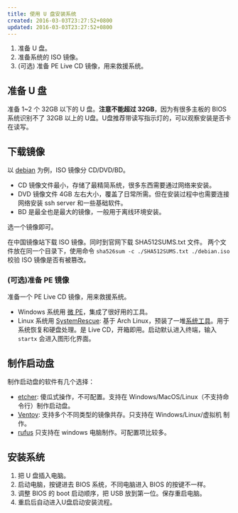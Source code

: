 ```yaml
---
title: 使用 U 盘安装系统
created: 2016-03-03T23:27:52+0800
updated: 2016-03-03T23:27:52+0800
---
```



1. 准备 U 盘。
2. 准备系统的 ISO 镜像。
3. (可选) 准备 PE Live CD 镜像，用来救援系统。

## 准备 U 盘

准备 1~2 个 32GB 以下的 U 盘。**注意不能超过 32GB**，因为有很多主板的 BIOS 系统识别不了 32GB 以上的 U盘。U盘推荐带读写指示灯的，可以观察安装是否卡在读写。

## 下载镜像

以 [debian](https://www.debian.org/CD/http-ftp/) 为例，ISO 镜像分 CD/DVD/BD。

- CD 镜像文件最小，存储了最精简系统，很多东西需要通过网络来安装。
- DVD 镜像文件 4GB 左右大小，覆盖了日常所需。但在安装过程中也需要连接网络安装 ssh server 和一些基础软件。
- BD 是最全也是最大的镜像，一般用于离线环境安装。

选一个镜像即可。

在中国镜像站下载 ISO 镜像。同时到官网下载 SHA512SUMS.txt 文件。
两个文件放在同一个目录下，使用命令 `sha526sum -c ./SHA512SUMS.txt ./debian.iso` 校验 ISO 镜像是否有被篡改。

### (可选)准备 PE 镜像

准备一个 PE Live CD 镜像，用来救援系统。

- Windows 系统用 [微 PE](https://www.wepe.com.cn/)，集成了很好用的工具。
- Linux 系统用 [SystemRescue](https://www.system-rescue.org/): 基于 Arch Linux，预装了一堆[系统工具](https://www.system-rescue.org/System-tools/)。用于系统恢复和硬盘处理。是 Live CD，开箱即用。启动默认进入终端，输入 `startx` 会进入图形化界面。

## 制作启动盘

制作启动盘的软件有几个选择：

- [etcher](https://github.com/balena-io/etcher): 傻瓜式操作，不可配置。支持在 Windows/MacOS/Linux（不支持命令行）制作启动盘。
- [Ventoy](https://github.com/ventoy/Ventoy): 支持多个不同类型的镜像共存。只支持在 Windows/Linux/虚拟机 制作。
- [rufus](https://github.com/pbatard/rufus) 只支持在 windows 电脑制作。可配置项比较多。

## 安装系统

1. 把 U 盘插入电脑。
2. 启动电脑，按键进去 BIOS 系统，不同电脑进入 BIOS 的按键不一样。
3. 调整 BIOS 的 boot 启动顺序，把 USB 放到第一位。保存重启电脑。
4. 重启后自动进入U盘启动安装流程。
